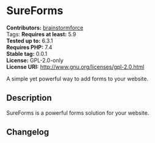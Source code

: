 # SureForms #
**Contributors:** [brainstormforce](https://profiles.wordpress.org/brainstormforce/)  
Tags:
**Requires at least:** 5.9  
**Tested up to:** 6.3.1  
**Requires PHP:** 7.4  
**Stable tag:** 0.0.1  
**License:** GPL-2.0-only  
**License URI:** http://www.gnu.org/licenses/gpl-2.0.html  

A simple yet powerful way to add forms to your website.

## Description ##

SureForms is a powerful forms solution for your website.

## Changelog ##
